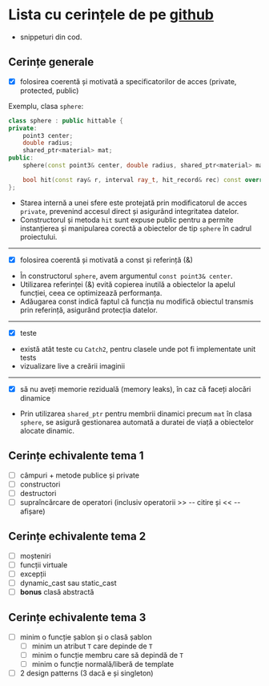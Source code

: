 # Lista cu cerințele de pe [github](https://github.com/Oepeling/poo/tree/master/Laborator)
+ snippeturi din cod.
## Cerințe generale
- [x] folosirea coerentă și motivată a specificatorilor de acces (private, protected, public)

Exemplu, clasa `sphere`:

```cpp
class sphere : public hittable {
private:
    point3 center;
    double radius;
    shared_ptr<material> mat;
public:
    sphere(const point3& center, double radius, shared_ptr<material> mat);

    bool hit(const ray& r, interval ray_t, hit_record& rec) const override;
};
```

- Starea internă a unei sfere este protejată prin modificatorul de acces `private`, prevenind accesul direct și asigurând integritatea datelor.
- Constructorul și metoda `hit` sunt expuse public pentru a permite instanțierea și manipularea corectă a obiectelor de tip `sphere` în cadrul proiectului.

---


- [x] folosirea coerentă și motivată a const și referință (&)
- În constructorul `sphere`, avem argumentul `const point3& center`.
- Utilizarea referinței (&) evită copierea inutilă a obiectelor la apelul funcției, ceea ce optimizează performanța.
- Adăugarea const indică faptul că funcția nu modifică obiectul transmis prin referință, asigurând protecția datelor.
---
- [x] teste
- există atât teste cu `Catch2`, pentru clasele unde pot fi implementate unit tests
- vizualizare live a creării imaginii
---
- [x] să nu aveți memorie reziduală (memory leaks), în caz că faceți alocări dinamice
- Prin utilizarea `shared_ptr` pentru membrii dinamici precum `mat` în clasa `sphere`, se asigură gestionarea automată a duratei de viață a obiectelor alocate dinamic.
## Cerințe echivalente tema 1
- [ ] câmpuri + metode publice și private
- [ ] constructori
- [ ] destructori
- [ ] supraîncărcare de operatori (inclusiv operatorii >> -- citire și << -- afișare)
## Cerințe echivalente tema 2
- [ ] moșteniri
- [ ] funcții virtuale
- [ ] excepții
- [ ] dynamic_cast sau static_cast
- [ ] **bonus** clasă abstractă
## Cerințe echivalente tema 3
- [ ] minim o funcție șablon și o clasă șablon
    - [ ] minim un atribut `T` care depinde de `T`
    - [ ] minim o funcție membru care să depindă de `T`
    - [ ] minim o funcție normală/liberă de template
- [ ] 2 design patterns (3 dacă e și singleton)